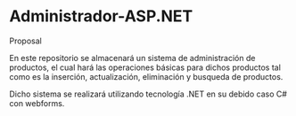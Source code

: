 # Administrador-ASP.NET

Proposal

En este repositorio se almacenará un sistema de administración de productos, el cual hará las operaciones básicas para dichos productos
tal como es la inserción, actualización, eliminación y busqueda de productos.

Dicho sistema se realizará utilizando tecnología .NET en su debido caso C# con webforms.


